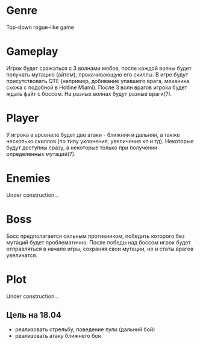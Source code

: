 # Genre
Top-down rogue-like game

# Gameplay
Игрок будет сражаться с 3 волнами мобов, после каждой волны будет получать мутацию (айтем), прокачивающую его скиллы. В игре будут присутствовать QTE (например, добивание упавшего врага, механика схожа с подобной в Hotline Miami). После 3 волн врагов игрока будет ждать файт с боссом. На разных волнах будут разные враги(?).

# Player
У игрока в арсенале будет две атаки - ближняя и дальняя, а также несколько скиллов (по типу уклонения, увеличения хп и тд). Некоторые будут доступны сразу, а некоторые только при получении определенных мутаций(?).

# Enemies
Under construction...

# Boss
Босс предполагается сильным противником, победить которого без мутаций будет проблематично. После победы над боссом игрок будет отправляться в начало игры, сохраняя свои мутации, но и статы врагов увеличатся.

# Plot
Under construction...


## Цель на 18.04
- реализовать стрельбу, поведение пули (дальний бой)
- реализовать атаку ближнего боя
